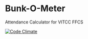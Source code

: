 # Bunk-O-Meter
Attendance Calculator for VITCC FFCS

[![Code Climate](https://codeclimate.com/github/inderpartap/Bunk-O-Meter.svg)](https://codeclimate.com/github/inderpartap/Bunk-O-Meter)
